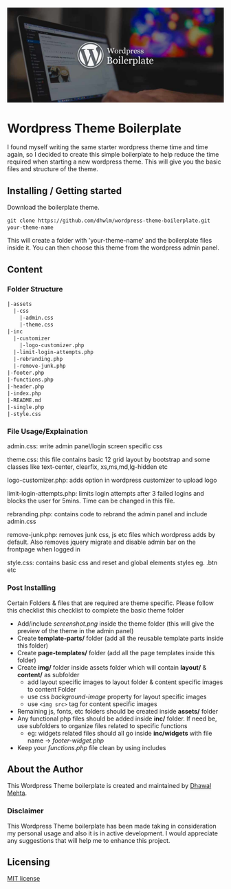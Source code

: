 ![Logo of the project](https://github.com/dhwlm/wordpress-theme-boilerplate/blob/master/assets/img/content/wordpress-boilerplate-theme.jpg?raw=true)

# Wordpress Theme Boilerplate

I found myself writing the same starter wordpress theme time and time again, so I decided to create this simple boilerplate to help reduce the time required when starting a new wordpress theme. This will give you the basic files and structure of the theme.

## Installing / Getting started

Download the boilerplate theme.

```shell
git clone https://github.com/dhwlm/wordpress-theme-boilerplate.git your-theme-name
```

This will create a folder with 'your-theme-name' and the boilerplate files inside it. You can then choose this theme from the wordpress admin panel.

## Content

### Folder Structure

```shell
|-assets
  |-css
    |-admin.css
    |-theme.css
|-inc
  |-customizer
    |-logo-customizer.php
  |-limit-login-attempts.php
  |-rebranding.php
  |-remove-junk.php
|-footer.php
|-functions.php
|-header.php
|-index.php
|-README.md
|-single.php
|-style.css
```

### File Usage/Explaination

admin.css: write admin panel/login screen specific css

theme.css: this file contains basic 12 grid layout by bootstrap and some classes like text-center, clearfix, xs,ms,md,lg-hidden etc

logo-customizer.php: adds option in wordpress customizer to upload logo

limit-login-attempts.php: limits login attempts after 3 failed logins and blocks the user for 5mins. Time can be changed in this file.

rebranding.php: contains code to rebrand the admin panel and include admin.css

remove-junk.php: removes junk css, js etc files which wordpress adds by default. Also removes jquery migrate and disable admin bar on the frontpage when logged in

style.css: contains basic css and reset and global elements styles eg. .btn etc


### Post Installing

Certain Folders & files that are required are theme specific.
Please follow this checklist this checklist to complete the basic theme folder

  * Add/include *screenshot.png* inside the theme folder (this will give the preview of the theme in the admin panel)
  * Create **template-parts/** folder (add all the reusable template parts inside this folder)
  * Create **page-templates/** folder (add all the page templates inside this folder)
  * Create **img/** folder inside assets folder which will contain **layout/** & **content/** as subfolder
    - add layout specific images to layout folder & content specific images to content Folder
    - use css *background-image* property for layout specific images
    - use `<img src>` tag for content specific images
  * Remaining js, fonts, etc folders should be created inside **assets/** folder
  * Any functional php files should be added inside **inc/** folder. If need be, use subfolders to organize files related to specific functions
    - eg: widgets related files should all go inside **inc/widgets** with file name -> *footer-widget.php*
  * Keep your *functions.php* file clean by using includes


## About the Author

This Wordpress Theme boilerplate is created and maintained by [Dhawal Mehta](http://dhawalmehta.com).

### Disclaimer

This Wordpress Theme boilerplate has been made taking in consideration my personal usage and also it is in active development. I would appreciate any suggestions that will help me to enhance this project.

## Licensing

[MIT license](https://dhawal.mit-license.org/)
